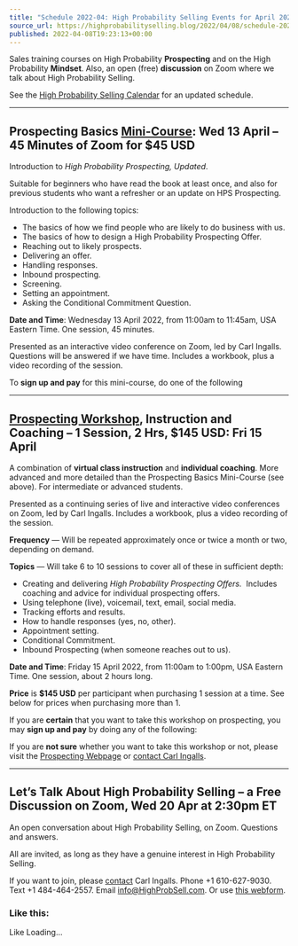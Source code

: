 ```yaml
---
title: "Schedule 2022-04: High Probability Selling Events for April 2020"
source_url: https://highprobabilityselling.blog/2022/04/08/schedule-2022-04-high-probability-selling-events-for-april-2020
published: 2022-04-08T19:23:13+00:00
---
```

Sales training courses on High Probability **Prospecting** and on the High Probability **Mindset**. Also, an open (free) **discussion** on Zoom where we talk about High Probability Selling. 


See the [High Probability Selling Calendar](https://www.highprobsell.com/workshops/index.html#calendar) for an updated schedule. 




---


Prospecting Basics [Mini\-Course](https://www.highprobsell.com/workshops/#minicourses): Wed 13 April – 45 Minutes of Zoom for $45 USD
-------------------------------------------------------------------------------------------------------------------------------------


Introduction to *High Probability Prospecting, Updated*. 


Suitable for beginners who have read the book at least once, and also for previous students who want a refresher or an update on HPS Prospecting. 


Introduction to the following topics:


* The basics of how we find people who are likely to do business with us.
* The basics of how to design a High Probability Prospecting Offer.
* Reaching out to likely prospects.
* Delivering an offer.
* Handling responses.
* Inbound prospecting.
* Screening.
* Setting an appointment.
* Asking the Conditional Commitment Question.


**Date and Time**: Wednesday 13 April 2022, from 11:00am to 11:45am, USA Eastern Time. One session, 45 minutes. 


Presented as an interactive video conference on Zoom, led by Carl Ingalls. Questions will be answered if we have time. Includes a workbook, plus a video recording of the session. 


To **sign up and pay** for this mini\-course, do one of the following




---


[Prospecting Workshop](https://www.highprobsell.com/workshops/prospecting/), Instruction and Coaching – 1 Session, 2 Hrs, $145 USD: Fri 15 April
------------------------------------------------------------------------------------------------------------------------------------------------


A combination of **virtual class instruction** and **individual coaching**. More advanced and more detailed than the Prospecting Basics Mini\-Course (see above). For intermediate or advanced students. 


Presented as a continuing series of live and interactive video conferences on Zoom, led by Carl Ingalls. Includes a workbook, plus a video recording of the session. 


**Frequency** — Will be repeated approximately once or twice a month or two, depending on demand.


**Topics** — Will take 6 to 10 sessions to cover all of these in sufficient depth:


* Creating and delivering *High Probability Prospecting Offers.*  Includes coaching and advice for individual prospecting offers.
* Using telephone (live), voicemail, text, email, social media.
* Tracking efforts and results.
* How to handle responses (yes, no, other).
* Appointment setting.
* Conditional Commitment.
* Inbound Prospecting (when someone reaches out to us).


**Date and Time**: Friday 15 April 2022, from 11:00am to 1:00pm, USA Eastern Time. One session, about 2 hours long. 


**Price** is **$145 USD** per participant when purchasing 1 session at a time. See below for prices when purchasing more than 1\. 


If you are **certain** that you want to take this workshop on prospecting, you may **sign up and pay** by doing any of the following:


If you are **not sure** whether you want to take this workshop or not, please visit the [Prospecting Webpage](https://www.highprobsell.com/workshops/prospecting/) or [contact Carl Ingalls](https://www.highprobsell.com/contact/).  





---


Let’s Talk About High Probability Selling – a Free Discussion on Zoom, Wed 20 Apr at 2:30pm ET
----------------------------------------------------------------------------------------------


An open conversation about High Probability Selling, on Zoom. Questions and answers. 


All are invited, as long as they have a genuine interest in High Probability Selling. 


If you want to join, please [contact](https://www.highprobsell.com/contact/) Carl Ingalls. Phone \+1 610\-627\-9030\. Text \+1 484\-464\-2557\. Email [info@HighProbSell.com](mailto:info@highprobsell.com). Or use [this webform](https://www.highprobsell.com/contact/#webform). 


### Like this:

Like Loading...
